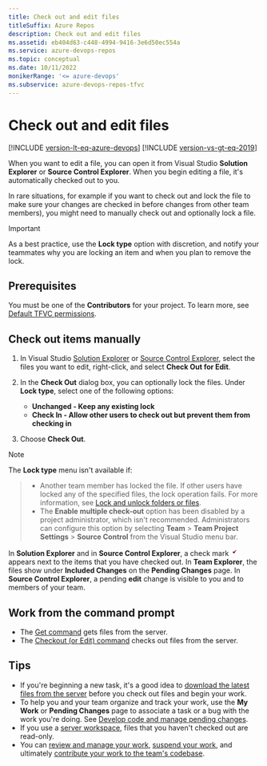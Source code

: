 ```yaml
---
title: Check out and edit files
titleSuffix: Azure Repos
description: Check out and edit files
ms.assetid: eb404d63-c448-4994-9416-3e6d50ec554a
ms.service: azure-devops-repos
ms.topic: conceptual
ms.date: 10/11/2022
monikerRange: '<= azure-devops'
ms.subservice: azure-devops-repos-tfvc
---
```



# Check out and edit files

[!INCLUDE [version-lt-eq-azure-devops](../../includes/version-lt-eq-azure-devops.md)]
[!INCLUDE [version-vs-gt-eq-2019](../../includes/version-vs-gt-eq-2019.md)]

When you want to edit a file, you can open it from Visual Studio **Solution Explorer** or **Source Control Explorer**. When you begin editing a file, it's automatically checked out to you.

In rare situations, for example if you want to check out and lock the file to make sure your changes are checked in before changes from other team members), you might need to manually check out and optionally lock a file.

> [!IMPORTANT]
> As a best practice, use the **Lock type** option with discretion, and notify your teammates why you are locking an item and when you plan to remove the lock.

## Prerequisites  

You must be one of the **Contributors** for your project. To learn more, see [Default TFVC permissions](../../organizations/security/default-tfvc-permissions.md).

## Check out items manually

1. In Visual Studio [Solution Explorer](develop-code-manage-pending-changes.md) or [Source Control Explorer](use-source-control-explorer-manage-files-under-version-control.md), select the files you want to edit, right-click, and select **Check Out for Edit**.

1. In the **Check Out** dialog box, you can optionally lock the files. Under **Lock type**, select one of the following options:

   - **Unchanged - Keep any existing lock**
   - **Check In - Allow other users to check out but prevent them from checking in**

1. Choose **Check Out**.

> [!NOTE]
> The **Lock type** menu isn't available if:

> - Another team member has locked the file. If other users have locked any of the specified files, the lock operation fails. For more information, see [Lock and unlock folders or files](lock-unlock-folders-files.md).
> - The **Enable multiple check-out** option has been disabled by a project administrator, which isn't recommended. Administrators can configure this option by selecting **Team** > **Team Project Settings** > **Source Control** from the Visual Studio menu bar.

In **Solution Explorer** and in **Source Control Explorer**, a check mark ![TFSC Checked-Out Status Icon](media/check-out-edit-files/IC51402.gif) appears next to the items that you have checked out. In **Team Explorer**, the files show under **Included Changes** on the **Pending Changes** page. In **Source Control Explorer**, a pending **edit** change is visible to you and to members of your team.

## Work from the command prompt

- The [Get command](get-command.md) gets files from the server.
- The [Checkout (or Edit) command](checkout-or-edit-command.md) checks out files from the server.

## Tips

-   If you're beginning a new task, it's a good idea to [download the latest files from the server](download-get-files-from-server.md) before you check out files and begin your work.
-   To help you and your team organize and track your work, use the **My Work** or **Pending Changes** page to associate a task or a bug with the work you're doing. See [Develop code and manage pending changes](develop-code-manage-pending-changes.md).  
-   If you use a [server workspace](decide-between-using-local-server-workspace.md), files that you haven't checked out are read-only.
-   You can [review and manage your work](develop-code-manage-pending-changes.md), [suspend your work](suspend-your-work-manage-your-shelvesets.md), and ultimately [contribute your work to the team's codebase](check-your-work-team-codebase.md).